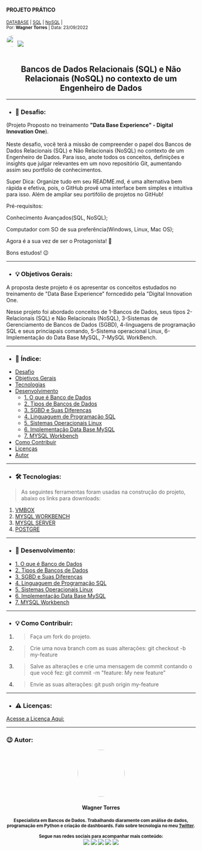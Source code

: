 #### PROJETO PRÁTICO<!--Obrigatorio-->

<SUB>[DATABASE](#) | [SQL](#) | [NoSQL](#) |<br /></SUB>
<sub>Por:<strong> Wagner Torres</strong> | Data: 23/09/2022</sub>

<img style="border-radius: 65px;" alt="" width="30" height="30" class="avatar avatar-user width-full border color-bg-default" src="https://avatars.githubusercontent.com/u/44095306?v=4">[<img src = "https://img.shields.io/badge/GitHub-100000?style=for-the-badge&logo=github&logoColor=white">](https://github.com/wstorres)
<br /><br />



<h2 align="center">Bancos de Dados Relacionais (SQL) e Não Relacionais 
(NoSQL) no contexto de um Engenheiro de Dados</h2>
<!--(Obrigatorio)-->

_____________________________________

- ### 🚨 Desafio: 
>
(Projeto Proposto no treinamento **"Data Base Experience" - Digital Innovation One**).<br /><br />
Neste desafio, você terá a missão de compreender o papel dos Bancos de Dados Relacionais (SQL) e Não Relacionais (NoSQL) no contexto de um Engenheiro de Dados. Para isso, anote todos os conceitos, definições e insights que julgar relevantes em um novo repositório Git, aumentando assim seu portfolio de conhecimentos.

Super Dica: Organize tudo em seu README.md, é uma alternativa bem rápida e efetiva, pois, o GitHub provê uma interface bem simples e intuitiva para isso. Além de ampliar seu portifólio de projetos no GitHub!

Pré-requisitos:

Conhecimento Avançados(SQL, NoSQL);

Computador com SO de sua preferência(Windows, Linux, Mac OS);

Agora é a sua vez de ser o Protagonista! 🤩

Bons estudos! 😉
>
_______________________________

- ### 💡 Objetivos Gerais: <!--Obrigatorio-->
> 
A proposta deste projeto é os apresentar os conceitos estudados no treinamento de "Data Base Experience" forncedido pela "Digital Innovation One.

Nesse projeto foi abordado conceitos de 1-Bancos de Dados, seus tipos 2-Relacionais (SQL) e Não Relacionais (NoSQL), 3-Sistemas de Gerenciamento de Bancos de Dados (SGBD), 4-linguagens de programação SQL e seus  princiapais comando, 5-Sistema  operacional Linux, 6-Implementação do Data Base MySQL, 7-MySQL WorkBench.
>

_________________________________________
- ### 🏁 Índice: <!--OBRIGATORIO PARA PROJETOS--> 
<!--ts-->
* [Desafio](###-🚨Desafio:)
* [Objetivos Gerais](###Objetivos-Gerais)
* [Tecnologias](#tabela-de-conteudo)
* [Desenvolvimento](#instalacao)
  * [1. O que é Banco de Dados](./1-oque-e-bd.md)
  * [2. Tipos de Bancos de Dados](./2tipos-bd.md)
  * [3. SGBD e Suas Diferenças](./3-sgbd.md)
  * [4. Linguaguem de Programação SQL](./4-ling-sql.md)
  * [5. Sistemas Operacionais Linux](./5-inst-linux.md)
  * [6. Implementação Data Base MySQL](./6-criar-bd-mysql.md)
  * [7. MYSQL Workbench](./7-instal-workbench.md)
* [Como Contribuir](#como-usar)
* [Licenças](##Licenças)
* [Autor](##Licenças)
<!--te-->


_________________________________________________

- ### 🛠 Tecnologias:<!--Obrigatorio para Projetos-->
> As seguintes ferramentas foram usadas na construção do projeto, abaixo os links para downloads:

1. [VMBOX](https://www.virtualbox.org/)
2. [MYSQL WORKBENCH](https://dev.mysql.com/downloads/workbench/)
3. [MYSQL SERVER](https://dev.mysql.com/downloads/mysql/)
4. [POSTGRE](https://www.postgresql.org/download/)

_____________________________________________________________


- ### 💪 Desenvolvimento:
<!--Desenvolvimento do projeto-->
  - [1. O que é Banco de Dados](./1-oque-e-bd.md)
  - [2. Tipos de Bancos de Dados](./2tipos-bd.md)
  - [3. SGBD e Suas Diferenças](./3-sgbd.md)
  - [4. Linguaguem de Programação SQL](./4-ling-sql.md)
  - [5. Sistemas Operacionais Linux](./5-inst-linux.md)
  - [6. Implementação Data Base MySQL](./6-criar-bd-mysql.md)
  - [7. MYSQL Workbench](./7-instal-workbench.md)


_______________________________________


- ### 💡 Como Contribuir:

1.  > Faça um fork do projeto.
2.  > Crie uma nova branch com as suas alterações: git checkout -b my-feature
3.  > Salve as alterações e crie uma mensagem de commit contando o que você fez: git commit -m "feature: My new feature"
4.  > Envie as suas alterações: git push origin my-feature

___________________________________________

- ### ⚠️ Licenças:

[Acesse a Licença Aqui:](./license.md)
<!--
________________________________________________


- ### 📚 Referências:

1. >The Logo?[wagner-logo](#) for [wagner](#).
-->
_________________________________________

### 😉 Autor:

<center>
<img style="border-radius: 65px;" alt="" width="125" height="125" class="avatar avatar-user width-full border color-bg-default" src="https://avatars.githubusercontent.com/u/44095306?v=4">

#### **Wagner Torres**

<sub><strong>Especialista em Bancos de Dados. Trabalhando diaramente com análise de dados, <br>
programação em Python e criação de dashboards. Falo sobre tecnologia no meu [Twitter](https://twitter.com/wagner.siltor).</strong></sub>


<sub> <strong>Segue nas redes sociais para acompanhar mais conteúdo: </strong> <br>
[<img src = "https://img.shields.io/badge/GitHub-100000?style=for-the-badge&logo=github&logoColor=white">](https://github.com/wstorres)
[<img src = "https://img.shields.io/badge/Facebook-1877F2?style=for-the-badge&logo=facebook&logoColor=white">](https://www.facebook.com/wagner.torres.sp/)
[<img src="https://img.shields.io/badge/linkedin-%230077B5.svg?&style=for-the-badge&logo=linkedin&logoColor=white" />](https://www.linkedin.com/in/wagnersiltor/)
[<img src = "https://img.shields.io/badge/Twitter-1DA1F2?style=for-the-badge&logo=twitter&logoColor=white">](https://twitter.com/wagner.siltor)
[<img src = "https://img.shields.io/badge/instagram-%23E4405F.svg?&style=for-the-badge&logo=instagram&logoColor=white">](https://www.instagram.com/wagner.torres.sp/)
</sub>
</certer>